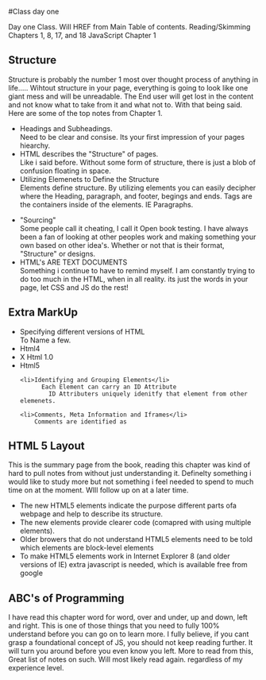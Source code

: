 #Class day one

Day one Class. Will HREF from Main Table of contents. Reading/Skimming
Chapters 1, 8, 17, and 18
JavaScript Chapter 1




## Structure

Structure is probably the number 1 most over thought process of anything in life..... Wihtout structure in your page, everything is going to look like one giant mess and will be unreadable. The End user will get lost in the content and not know what to take from it and what not to. With that being said. Here are some of the top notes from Chapter 1. 

  <ul>
    <li>Headings and Subheadings. </li>
        Need to be clear and consise. Its your first impression of your pages hiearchy.
    <li>HTML describes the "Structure" of pages.</li>
        Like i said before. Without some form of structure, there is just a blob of confusion floating in space.
    <li>Utilizing Elemenets to Define the Structure</li>
      Elements define structure. By utilizing elements you can easily decipher where the Heading, paragraph, and footer, begings and ends. 
          Tags are the containers inside of the elements. IE Paragraphs. <p> </p>
    <li>"Sourcing"</li>
      Some people call it cheating, I call it Open book testing. 
            I have always been a fan of looking at other peoples work and making something your own based on other idea's. Whether or not that is their format, "Structure" or designs. 
    <li>HTML's ARE TEXT DOCUMENTS</li>
      Something i continue to have to remind myself. I am constantly trying to do too much in the HTML, when in all reality. its just the words in your page, let CSS and JS do the rest!
  </ul>
  
  ## Extra MarkUp
  
  <ul>
    <li>Specifying different versions of HTML</li>
       To Name a few.
        <li>Html4</li>
        <li>X Html 1.0</li>
        <li> Html5 </li>
        
        
    <li>Identifying and Grouping Elements</li>
          Each Element can carry an ID Attribute
            ID Attributers uniquely idenitfy that element from other elemenets.
    
    <li>Comments, Meta Information and Iframes</li>
        Comments are identified as  
  </ul>
  
  ## HTML 5 Layout
  
  This is the summary page from the book, reading this chapter was kind of hard to pull notes from without just understanding it. Definelty something i would like to study more but not something i feel needed to spend to much time on at the moment. WIll follow up on at a later time. 
  <ul>
    <li>The new HTML5 elements indicate the purpose different parts ofa webpage and help to describe its structure. </li>
    <li>The new elements provide clearer code (comapred with using multiple <div> elements). </li>
    <li>Older browers that do not understand HTML5 elements need to be told which elements are block-level elements</li>
    <li>To make HTML5 elements work in Internet Explorer 8 (and older versions of IE) extra javascript is needed, which is available free from google</li>
  </ul>
  
  
 ## ABC's of Programming
 
  I have read this chapter word for word, over and under, up and down, left and right. This is one of those things that you need to fully 100% understand before you can go on to learn more. I fully believe, if you cant grasp a foundational concept of JS, you should not keep reading further. It will turn you around before you even know you left. More to read from this, Great list of notes on such. Will most likely read again. regardless of my experience level. 
  
